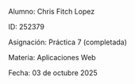 Alumno:
Chris Fitch Lopez

ID:
252379

Asignación:
Práctica 7 (completada)

Materia:
Aplicaciones Web 

Fecha:
03 de octubre 2025

